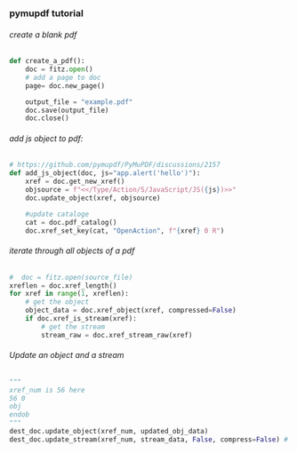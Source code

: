### pymupdf tutorial


###### create a blank pdf

```python
def create_a_pdf():
    doc = fitz.open()
    # add a page to doc
    page= doc.new_page()

    output_file = "example.pdf"
    doc.save(output_file)
    doc.close()
```

###### add js object to pdf:
```python
# https://github.com/pymupdf/PyMuPDF/discussions/2157
def add_js_object(doc, js="app.alert('hello')"):
    xref = doc.get_new_xref()
    objsource = f"<</Type/Action/S/JavaScript/JS({js})>>"
    doc.update_object(xref, objsource)

    #update cataloge
    cat = doc.pdf_catalog()
    doc.xref_set_key(cat, "OpenAction", f"{xref} 0 R")
```

###### iterate through  all objects of a pdf
```python
#  doc = fitz.open(source_file)
xreflen = doc.xref_length()
for xref in range(1, xreflen):
    # get the object
    object_data = doc.xref_object(xref, compressed=False)
    if doc.xref_is_stream(xref):
        # get the stream
        stream_raw = doc.xref_stream_raw(xref)          
```

###### Update an object and a stream
```python
"""
xref_num is 56 here
56 0
obj
endob
"""
dest_doc.update_object(xref_num, updated_obj_data)
dest_doc.update_stream(xref_num, stream_data, False, compress=False) # compress set to true to compress the stream 
```
